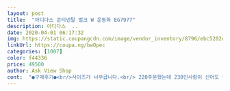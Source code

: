```yaml
---
layout: post 
title:  "아디다스 콘티넨탈 벌크 W 운동화 EG7977" 
description: 아디다스  ..
date: 2020-04-01 06:17:32 
img: https://static.coupangcdn.com/image/vendor_inventory/8796/ebc5202e7d60fd518c81e89a14bd3c2f823470f2bf386606202e68f28b46.jpg 
linkUrl: https://coupa.ng/bwOpec 
categories: [1007] 
color: f44336 
price: 49500 
author: Ask View Shop 
cont:  "●구매후기●<br/>사이즈가 너무큽니다.<br/> 220주문했는데 230인사람이 신어도 남아요.<br/><br/>완전 좋아요<br/>" 
---
```


